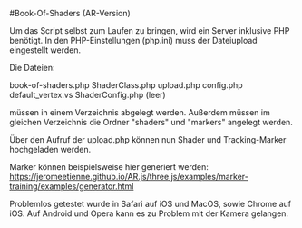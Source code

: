 #Book-Of-Shaders (AR-Version)


Um das Script selbst zum Laufen zu bringen, wird ein Server inklusive PHP benötigt.
In den PHP-Einstellungen (php.ini) muss der Dateiupload eingestellt werden.


Die Dateien:

book-of-shaders.php
ShaderClass.php
upload.php
config.php
default_vertex.vs
ShaderConfig.php (leer)


müssen in einem Verzeichnis abgelegt werden. Außerdem müssen im gleichen Verzeichnis die Ordner "shaders" und "markers" angelegt werden.

Über den Aufruf der upload.php können nun Shader und Tracking-Marker hochgeladen werden.

Marker können beispielsweise hier generiert werden: https://jeromeetienne.github.io/AR.js/three.js/examples/marker-training/examples/generator.html

Problemlos getestet wurde in Safari auf iOS und MacOS, sowie Chrome auf iOS. Auf Android und Opera kann es zu Problem mit der Kamera gelangen.